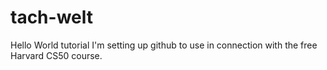 # tach-welt
Hello World tutorial
I'm setting up github to use in connection with the free Harvard CS50 course.
